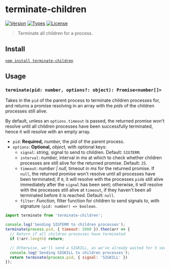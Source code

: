 # terminate-children

[![Version](https://img.shields.io/npm/v/terminate-children.svg)](https://www.npmjs.com/package/terminate-children)
[![Types](https://img.shields.io/npm/types/terminate-children.svg)](https://www.npmjs.com/package/terminate-children)
[![License](https://img.shields.io/github/license/rafamel/utils.svg)](https://github.com/rafamel/utils/blob/master/LICENSE)

> Terminate all children for a process.

## Install

[`npm install terminate-children`](https://www.npmjs.com/package/terminate-children)

## Usage

### `terminate(pid: number, options?: object): Promise<number[]>`

Takes in the `pid` of the parent process to terminate children processes for, and returns a promise resolving in an array with the *pid*s of the children processes still alive.

By default, unless an `options.timeout` is passed, the returned promise won't resolve until all children processes have been successfully terminated, hence it will resolve with an empty array.

* `pid`: **Required,** *number,* the *pid* of the parent process.
* `options`: **Optional,** *object,* with optional keys:
  * `signal`: *string,* signal to send to children. Default: `SIGTERM`.
  * `interval`: *number,* interval in *ms* at which to check whether children processes are still alive for the returned promise. Default: `25`.
  * `timeout`: *number | null,* timeout in *ms* for the returned promise. If `null`, the returned promise won't resolve until all processes have been terminated; if `0`, it will resolve with the processes `pid`s still alive immediately after the `signal` has been sent; otherwise, it will resolve with the processes still alive at `timeout`, if they haven't been all terminated before it is reached. Default: `null`.
  * `filter`: *Function,* filter function for children to send signals to, with signature `(pid: number) => boolean`.

```javascript
import terminate from 'terminate-children';

console.log('Sending SIGTERM to children processes');
terminate(process.pid, { timeout: 5000 }).then(arr => {
  // Return if all children processes have terminated
  if (!arr.length) return;

  // Otherwise, we'll send a SIGKILL, as we've already waited for 5 seconds
  console.log('Sending SIGKILL to children processes');
  return terminate(process.pid, { signal: 'SIGKILL' })
});
```
